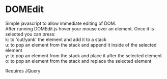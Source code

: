 DOMEdit
=======
Simple javascript to allow immediate editing of DOM.  
After running DOMEdit.js hover your mouse over an element. Once it is selected you can press:  
	k: to 'cut/yank' the element and add it to a stack  
	u: to pop an element from the stack and append it inside of the selected element  
	y: to pop an element from the stack and place it after the selected element  
	o: to pop an element from the stack and replace the selected element  
	  
	    
Requires JQuery